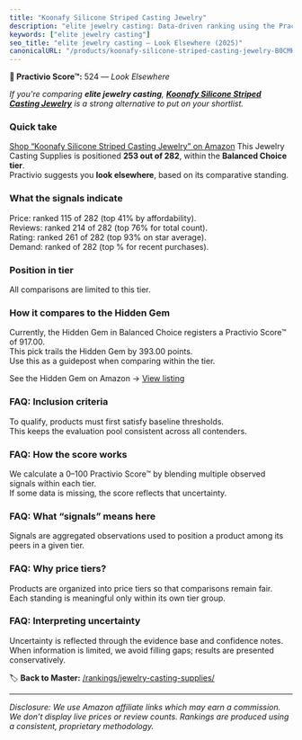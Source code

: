 ```yaml
---
title: "Koonafy Silicone Striped Casting Jewelry"
description: "elite jewelry casting: Data-driven ranking using the Practivio Score™. Positioned by quality, value, demand, findability, momentum."
keywords: ["elite jewelry casting"]
seo_title: "elite jewelry casting — Look Elsewhere (2025)"
canonicalURL: "/products/koonafy-silicone-striped-casting-jewelry-B0CMHFB1BJ/"
---
```


**🚫 Practivio Score™:** 524 — _Look Elsewhere_


*If you're comparing **elite jewelry casting**, **[Koonafy Silicone Striped Casting Jewelry](https://www.amazon.com/dp/B0CMHFB1BJ?tag=practivio-20)** is a strong alternative to put on your shortlist.*
### Quick take
[Shop “Koonafy Silicone Striped Casting Jewelry” on Amazon](https://www.amazon.com/dp/B0CMHFB1BJ?tag=practivio-20)
This Jewelry Casting Supplies is positioned **253 out of 282**, within the **Balanced Choice tier**.  
Practivio suggests you **look elsewhere**, based on its comparative standing.

### What the signals indicate
Price: ranked 115 of 282 (top 41% by affordability).  
Reviews: ranked 214 of 282 (top 76% for total count).  
Rating: ranked 261 of 282 (top 93% on star average).  
Demand: ranked  of 282 (top % for recent purchases).

### Position in tier
All comparisons are limited to this tier.

### How it compares to the Hidden Gem
Currently, the Hidden Gem in Balanced Choice registers a Practivio Score™ of 917.00.  
This pick trails the Hidden Gem by 393.00 points.  
Use this as a guidepost when comparing within the tier.  

See the Hidden Gem on Amazon → [View listing](https://www.amazon.com/dp/B078WP879G?tag=practivio-20)

### FAQ: Inclusion criteria
To qualify, products must first satisfy baseline thresholds.  
This keeps the evaluation pool consistent across all contenders.

### FAQ: How the score works
We calculate a 0–100 Practivio Score™ by blending multiple observed signals within each tier.  
If some data is missing, the score reflects that uncertainty.

### FAQ: What “signals” means here
Signals are aggregated observations used to position a product among its peers in a given tier.

### FAQ: Why price tiers?
Products are organized into price tiers so that comparisons remain fair.  
Each standing is meaningful only within its own tier group.

### FAQ: Interpreting uncertainty
Uncertainty is reflected through the evidence base and confidence notes.  
When information is limited, we avoid filling gaps; results are presented conservatively.


🏷️ **Back to Master:** [/rankings/jewelry-casting-supplies/](/rankings/jewelry-casting-supplies/)

---
_Disclosure: We use Amazon affiliate links which may earn a commission. We don’t display live prices or review counts. Rankings are produced using a consistent, proprietary methodology._
